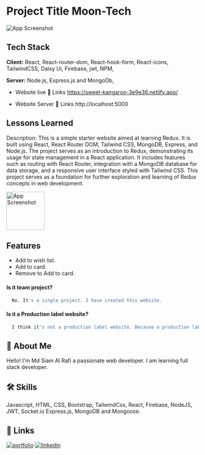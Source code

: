 # Project Title Moon-Tech

![App Screenshot](https://i.ibb.co/54GynT6/moon.png)

## Tech Stack

**Client:** React, React-router-dom, React-hook-form, React-icons, TailwindCSS, Daisy Ui, Firebase, jwt, NPM,

**Server:** Node.js, Express.js and MongoDb,

-  Website live 🔗 Links https://sweet-kangaroo-3e9e36.netlify.app/

-  Website Server 🔗 Links http://localhost:5000

## Lessons Learned

Description: This is a simple starter website aimed at learning Redux. It is built using React, React Router DOM, Tailwind CSS, MongoDB, Express, and Node.js. The project serves as an introduction to Redux, demonstrating its usage for state management in a React application. It includes features such as routing with React Router, integration with a MongoDB database for data storage, and a responsive user interface styled with Tailwind CSS. This project serves as a foundation for further exploration and learning of Redux concepts in web development.

<img src="https://i.ibb.co/LQxprJh/moon-tech-tab.png" alt="App Screenshot" width="100">

## Features

-  Add to wish list.
-  Add to card.
-  Remove to Add to card.

#### Is it team project?

```bash
  No. It's a single project. I have created this website.
```

#### Is it a Production label website?

```bash
  I think it's not a production label website. Because a production label website need some extra features and ability to get best output. But there are not available this ability.
```

## 🚀 About Me

Hello! I'm Md Siam Al Rafi a passionate web developer. I am learning full stack developer.

## 🛠 Skills

Javascript, HTML, CSS, Bootstrap, TailwindCss, React, Firebase, NodeJS, JWT, Socket.io Express.js, MongoDB and Mongoose.

## 🔗 Links

[![portfolio](https://img.shields.io/badge/my_portfolio-000?style=for-the-badge&logo=ko-fi&logoColor=white)](https://siamalrafi.netlify.app/)
[![linkedin](https://img.shields.io/badge/linkedin-0A66C2?style=for-the-badge&logo=linkedin&logoColor=white)](https://www.linkedin.com/in/siamalrafi/)
